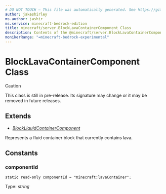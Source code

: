 ```yaml
---
# DO NOT TOUCH — This file was automatically generated. See https://github.com/mojang/minecraftapidocsgenerator to modify descriptions, examples, etc.
author: jakeshirley
ms.author: jashir
ms.service: minecraft-bedrock-edition
title: minecraft/server.BlockLavaContainerComponent Class
description: Contents of the @minecraft/server.BlockLavaContainerComponent class.
monikerRange: "=minecraft-bedrock-experimental"
---
```

# BlockLavaContainerComponent Class

> [!CAUTION]
> This class is still in pre-release.  Its signature may change or it may be removed in future releases.

## Extends
- [*BlockLiquidContainerComponent*](BlockLiquidContainerComponent.md)

Represents a fluid container block that currently contains lava.

## Constants

### **componentId**
`static read-only componentId = "minecraft:lavaContainer";`

Type: *string*
